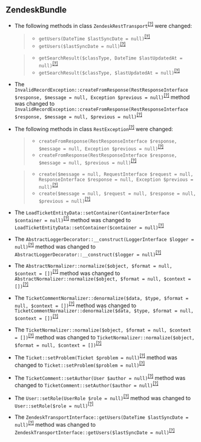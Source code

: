 ZendeskBundle
-------------
* The following methods in class `ZendeskRestTransport`<sup>[[?]](https://github.com/oroinc/OroCRMZendeskBundle/tree/6.1.0/Provider/Transport/Rest/ZendeskRestTransport.php#L45 "Oro\Bundle\ZendeskBundle\Provider\Transport\Rest\ZendeskRestTransport")</sup> were changed:
  > - `getUsers(DateTime $lastSyncDate = null)`<sup>[[?]](https://github.com/oroinc/OroCRMZendeskBundle/tree/6.0.0/Provider/Transport/Rest/ZendeskRestTransport.php#L46 "Oro\Bundle\ZendeskBundle\Provider\Transport\Rest\ZendeskRestTransport")</sup>
  > - `getUsers($lastSyncDate = null)`<sup>[[?]](https://github.com/oroinc/OroCRMZendeskBundle/tree/6.1.0/Provider/Transport/Rest/ZendeskRestTransport.php#L45 "Oro\Bundle\ZendeskBundle\Provider\Transport\Rest\ZendeskRestTransport")</sup>

  > - `getSearchResult($classType, DateTime $lastUpdatedAt = null)`<sup>[[?]](https://github.com/oroinc/OroCRMZendeskBundle/tree/6.0.0/Provider/Transport/Rest/ZendeskRestTransport.php#L195 "Oro\Bundle\ZendeskBundle\Provider\Transport\Rest\ZendeskRestTransport")</sup>
  > - `getSearchResult($classType, $lastUpdatedAt = null)`<sup>[[?]](https://github.com/oroinc/OroCRMZendeskBundle/tree/6.1.0/Provider/Transport/Rest/ZendeskRestTransport.php#L195 "Oro\Bundle\ZendeskBundle\Provider\Transport\Rest\ZendeskRestTransport")</sup>

* The `InvalidRecordException::createFromResponse(RestResponseInterface $response, $message = null, Exception $previous = null)`<sup>[[?]](https://github.com/oroinc/OroCRMZendeskBundle/tree/6.0.0/Provider/Transport/Rest/Exception/InvalidRecordException.php#L28 "Oro\Bundle\ZendeskBundle\Provider\Transport\Rest\Exception\InvalidRecordException")</sup> method was changed to `InvalidRecordException::createFromResponse(RestResponseInterface $response, $message = null, $previous = null)`<sup>[[?]](https://github.com/oroinc/OroCRMZendeskBundle/tree/6.1.0/Provider/Transport/Rest/Exception/InvalidRecordException.php#L28 "Oro\Bundle\ZendeskBundle\Provider\Transport\Rest\Exception\InvalidRecordException")</sup>
* The following methods in class `RestException`<sup>[[?]](https://github.com/oroinc/OroCRMZendeskBundle/tree/6.1.0/Provider/Transport/Rest/Exception/RestException.php#L32 "Oro\Bundle\ZendeskBundle\Provider\Transport\Rest\Exception\RestException")</sup> were changed:
  > - `createFromResponse(RestResponseInterface $response, $message = null, Exception $previous = null)`<sup>[[?]](https://github.com/oroinc/OroCRMZendeskBundle/tree/6.0.0/Provider/Transport/Rest/Exception/RestException.php#L32 "Oro\Bundle\ZendeskBundle\Provider\Transport\Rest\Exception\RestException")</sup>
  > - `createFromResponse(RestResponseInterface $response, $message = null, $previous = null)`<sup>[[?]](https://github.com/oroinc/OroCRMZendeskBundle/tree/6.1.0/Provider/Transport/Rest/Exception/RestException.php#L32 "Oro\Bundle\ZendeskBundle\Provider\Transport\Rest\Exception\RestException")</sup>

  > - `create($message = null, RequestInterface $request = null, ResponseInterface $response = null, Exception $previous = null)`<sup>[[?]](https://github.com/oroinc/OroCRMZendeskBundle/tree/6.0.0/Exception/RestException.php#L22 "Oro\Bundle\ZendeskBundle\Exception\RestException")</sup>
  > - `create($message = null, $request = null, $response = null, $previous = null)`<sup>[[?]](https://github.com/oroinc/OroCRMZendeskBundle/tree/6.1.0/Exception/RestException.php#L22 "Oro\Bundle\ZendeskBundle\Exception\RestException")</sup>

* The `LoadTicketEntityData::setContainer(ContainerInterface $container = null)`<sup>[[?]](https://github.com/oroinc/OroCRMZendeskBundle/tree/6.0.0/Migrations/Data/Demo/ORM/LoadTicketEntityData.php#L72 "Oro\Bundle\ZendeskBundle\Migrations\Data\Demo\ORM\LoadTicketEntityData")</sup> method was changed to `LoadTicketEntityData::setContainer($container = null)`<sup>[[?]](https://github.com/oroinc/OroCRMZendeskBundle/tree/6.1.0/Migrations/Data/Demo/ORM/LoadTicketEntityData.php#L69 "Oro\Bundle\ZendeskBundle\Migrations\Data\Demo\ORM\LoadTicketEntityData")</sup>
* The `AbstractLoggerDecorator::__construct(LoggerInterface $logger = null)`<sup>[[?]](https://github.com/oroinc/OroCRMZendeskBundle/tree/6.0.0/Logger/AbstractLoggerDecorator.php#L20 "Oro\Bundle\ZendeskBundle\Logger\AbstractLoggerDecorator")</sup> method was changed to `AbstractLoggerDecorator::__construct($logger = null)`<sup>[[?]](https://github.com/oroinc/OroCRMZendeskBundle/tree/6.1.0/Logger/AbstractLoggerDecorator.php#L20 "Oro\Bundle\ZendeskBundle\Logger\AbstractLoggerDecorator")</sup>
* The `AbstractNormalizer::normalize($object, $format = null, $context = [])`<sup>[[?]](https://github.com/oroinc/OroCRMZendeskBundle/tree/6.0.0/ImportExport/Serializer/Normalizer/AbstractNormalizer.php#L72 "Oro\Bundle\ZendeskBundle\ImportExport\Serializer\Normalizer\AbstractNormalizer")</sup> method was changed to `AbstractNormalizer::normalize($object, $format = null, $context = [])`<sup>[[?]](https://github.com/oroinc/OroCRMZendeskBundle/tree/6.1.0/ImportExport/Serializer/Normalizer/AbstractNormalizer.php#L69 "Oro\Bundle\ZendeskBundle\ImportExport\Serializer\Normalizer\AbstractNormalizer")</sup>
* The `TicketCommentNormalizer::denormalize($data, $type, $format = null, $context = [])`<sup>[[?]](https://github.com/oroinc/OroCRMZendeskBundle/tree/6.0.0/ImportExport/Serializer/Normalizer/TicketCommentNormalizer.php#L52 "Oro\Bundle\ZendeskBundle\ImportExport\Serializer\Normalizer\TicketCommentNormalizer")</sup> method was changed to `TicketCommentNormalizer::denormalize($data, $type, $format = null, $context = [])`<sup>[[?]](https://github.com/oroinc/OroCRMZendeskBundle/tree/6.1.0/ImportExport/Serializer/Normalizer/TicketCommentNormalizer.php#L47 "Oro\Bundle\ZendeskBundle\ImportExport\Serializer\Normalizer\TicketCommentNormalizer")</sup>
* The `TicketNormalizer::normalize($object, $format = null, $context = [])`<sup>[[?]](https://github.com/oroinc/OroCRMZendeskBundle/tree/6.0.0/ImportExport/Serializer/Normalizer/TicketNormalizer.php#L99 "Oro\Bundle\ZendeskBundle\ImportExport\Serializer\Normalizer\TicketNormalizer")</sup> method was changed to `TicketNormalizer::normalize($object, $format = null, $context = [])`<sup>[[?]](https://github.com/oroinc/OroCRMZendeskBundle/tree/6.1.0/ImportExport/Serializer/Normalizer/TicketNormalizer.php#L94 "Oro\Bundle\ZendeskBundle\ImportExport\Serializer\Normalizer\TicketNormalizer")</sup>
* The `Ticket::setProblem(Ticket $problem = null)`<sup>[[?]](https://github.com/oroinc/OroCRMZendeskBundle/tree/6.0.0/Entity/Ticket.php#L248 "Oro\Bundle\ZendeskBundle\Entity\Ticket")</sup> method was changed to `Ticket::setProblem($problem = null)`<sup>[[?]](https://github.com/oroinc/OroCRMZendeskBundle/tree/6.1.0/Entity/Ticket.php#L248 "Oro\Bundle\ZendeskBundle\Entity\Ticket")</sup>
* The `TicketComment::setAuthor(User $author = null)`<sup>[[?]](https://github.com/oroinc/OroCRMZendeskBundle/tree/6.0.0/Entity/TicketComment.php#L160 "Oro\Bundle\ZendeskBundle\Entity\TicketComment")</sup> method was changed to `TicketComment::setAuthor($author = null)`<sup>[[?]](https://github.com/oroinc/OroCRMZendeskBundle/tree/6.1.0/Entity/TicketComment.php#L160 "Oro\Bundle\ZendeskBundle\Entity\TicketComment")</sup>
* The `User::setRole(UserRole $role = null)`<sup>[[?]](https://github.com/oroinc/OroCRMZendeskBundle/tree/6.0.0/Entity/User.php#L340 "Oro\Bundle\ZendeskBundle\Entity\User")</sup> method was changed to `User::setRole($role = null)`<sup>[[?]](https://github.com/oroinc/OroCRMZendeskBundle/tree/6.1.0/Entity/User.php#L340 "Oro\Bundle\ZendeskBundle\Entity\User")</sup>
* The `ZendeskTransportInterface::getUsers(DateTime $lastSyncDate = null)`<sup>[[?]](https://github.com/oroinc/OroCRMZendeskBundle/tree/6.0.0/Provider/Transport/ZendeskTransportInterface.php#L21 "Oro\Bundle\ZendeskBundle\Provider\Transport\ZendeskTransportInterface")</sup> method was changed to `ZendeskTransportInterface::getUsers($lastSyncDate = null)`<sup>[[?]](https://github.com/oroinc/OroCRMZendeskBundle/tree/6.1.0/Provider/Transport/ZendeskTransportInterface.php#L21 "Oro\Bundle\ZendeskBundle\Provider\Transport\ZendeskTransportInterface")</sup>

